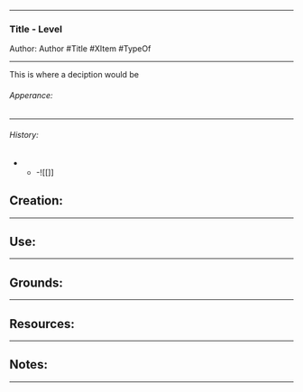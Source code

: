 - - - 
### Title - Level
Author: Author
#Title #XItem #TypeOf
- - - 
This is where a deciption would be

###### Apperance:
- - -


###### History:
- - -![[]] 


## Creation: 
---


## Use:
---


## Grounds:
--- 


## Resources:
- - -

## Notes:
- - - 